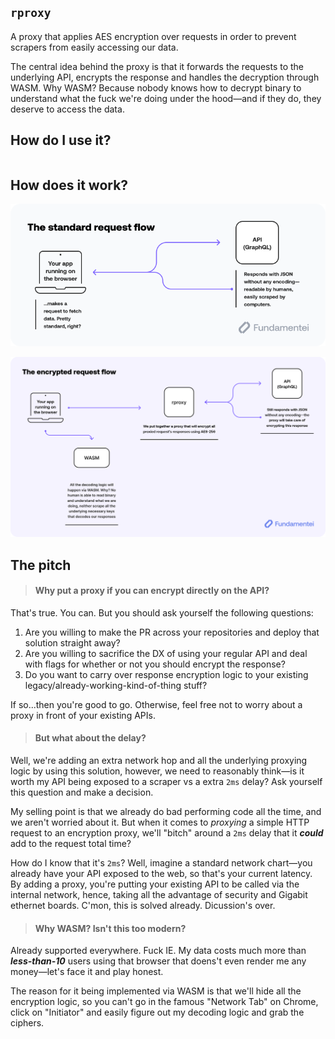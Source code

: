 ## `rproxy`

A proxy that applies AES encryption over requests in order to prevent scrapers from easily accessing our data.

The central idea behind the proxy is that it forwards the requests to the underlying API, encrypts the response and
handles the decryption through WASM. Why WASM? Because nobody knows how to decrypt binary to understand what the
fuck we're doing under the hood—and if they do, they deserve to access the data.

## How do I use it?

```SH

```

## How does it work?

![The standard request flow](./static/The%20standard%20request%20flow.png)

![The encrypted request flow](./static/The%20encrypted%20request%20flow.png)

## The pitch

> #### Why put a proxy if you can encrypt directly on the API?

That's true. You can. But you should ask yourself the following questions:

1. Are you willing to make the PR across your repositories and deploy that solution straight away?
2. Are you willing to sacrifice the DX of using your regular API and deal with flags for whether or not you should encrypt the response?
3. Do you want to carry over response encryption logic to your existing legacy/already-working-kind-of-thing stuff?

If so...then you're good to go. Otherwise, feel free not to worry about a proxy in front of your existing APIs.

> #### But what about the delay?

Well, we're adding an extra network hop and all the underlying proxying logic by using this solution, however, we need to reasonably think—is it worth my API being exposed to a scraper vs a extra `2ms` delay? Ask yourself this question and make a decision.

My selling point is that we already do bad performing code all the time, and we aren't worried about it. But when it comes to _proxying_ a simple HTTP request to an encryption proxy, we'll "bitch" around a `2ms` delay that it **_could_** add to the request total time?

How do I know that it's `2ms`? Well, imagine a standard network chart—you already have your API exposed to the web, so that's your current latency. By adding a proxy, you're putting your existing API to be called via the internal network, hence, taking all the advantage of security and Gigabit ethernet boards. C'mon, this is solved already. Dicussion's over.

> #### Why WASM? Isn't this too modern?

Already supported everywhere. Fuck IE. My data costs much more than **_less-than-10_** users using that browser that doens't even render me any money—let's face it and play honest.

The reason for it being implemented via WASM is that we'll hide all the encryption logic, so you can't go in the famous "Network Tab" on Chrome, click on "Initiator" and easily figure out my decoding logic and grab the ciphers.
